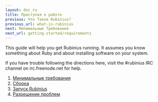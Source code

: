 ```yaml
---
layout: doc_ru
title: Приступая к работе
previous: Что Такое Rubinius?
previous_url: what-is-rubinius
next: Минимальные Требования
next_url: getting-started/requirements
---
```


This guide will help you get Rubinius running. It assumes you know something
about Ruby and about installing software on your system.

If you have trouble following the directions here, visit the #rubinius IRC
channel on irc.freenode.net for help.

1. [Минимальные требования](/doc/en/getting-started/requirements/)
1. [Сборка](/doc/en/getting-started/building/)
1. [Запуск Rubinius](/doc/en/getting-started/running-rubinius/)
1. [Разрешение проблем](/doc/en/getting-started/troubleshooting/)
